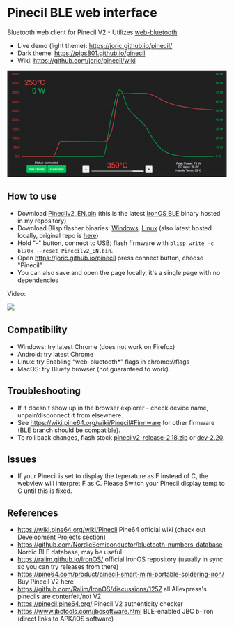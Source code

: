 # Pinecil BLE web interface

Bluetooth web client for Pinecil V2 - Utilizes [web-bluetooth](https://developer.mozilla.org/en-US/docs/Web/API/Web_Bluetooth_API)

* Live demo (light theme): https://joric.github.io/pinecil/
* Dark theme: https://pips801.github.io/pinecil
* Wiki: https://github.com/joric/pinecil/wiki



![Pinecil web ui](/pinecil_web.png)

## How to use

* Download [Pinecilv2_EN.bin](https://github.com/joric/IronOS/releases/latest/download/Pinecilv2_EN.bin) (this is the latest [IronOS BLE](https://github.com/ralim/IronOS/tree/BLE) binary hosted in my repository)
* Download Blisp flasher binaries: [Windows](https://github.com/joric/blisp/releases/latest/download/blisp-win64.zip), [Linux](https://github.com/joric/blisp/releases/latest/download/blisp-linux.tgz) (also latest hosted locally, original repo is [here](https://github.com/pine64/blisp))
* Hold "-" button, connect to USB; flash firmware with `blisp write -c bl70x --reset Pinecilv2_EN.bin`.
* Open https://joric.github.io/pinecil press connect button, choose "Pinecil"
* You can also save and open the page locally, it's a single page with no dependencies

Video:

[![](http://img.youtube.com/vi/damRcWwXpbA/hqdefault.jpg)](https://youtu.be/damRcWwXpbA)



## Compatibility
- Windows: try latest Chrome (does not work on Firefox)
- Android: try latest Chrome
- Linux: try Enabling “web-bluetooth*” flags in chrome://flags
- MacOS: try Bluefy browser (not guaranteed to work).

## Troubleshooting
* If it doesn't show up in the browser explorer - check device name, unpair/disconnect it from elsewhere.
* See https://wiki.pine64.org/wiki/Pinecil#Firmware for other firmware (BLE branch should be compatible).
* To roll back changes, flash stock [pinecilv2-release-2.18.zip](https://github.com/joric/IronOS/releases/download/v2.18/pinecilv2-release-2.18.zip) or [dev-2.20](https://github.com/joric/IronOS/releases/tag/dev-1444f9).

## Issues
- If your Pinecil is set to display the teperature as F instead of C, the webview will interpret F as C. Please Switch your Pinecil display temp to C until this is fixed.

## References

* https://wiki.pine64.org/wiki/Pinecil Pine64 official wiki (check out Development Projects section)
* https://github.com/NordicSemiconductor/bluetooth-numbers-database Nordic BLE database, may be useful
* https://ralim.github.io/IronOS/ official IronOS repository (usually in sync so you can try releases from there)
* https://pine64.com/product/pinecil-smart-mini-portable-soldering-iron/ Buy Pinecil V2 here
* https://github.com/Ralim/IronOS/discussions/1257 all Aliexpress's pinecils are conterfeit/not V2
* https://pinecil.pine64.org/ Pinecil V2 authenticity checker
* https://www.jbctools.com/jbcsoftware.html BLE-enabled JBC b-Iron (direct links to APK/iOS software)
